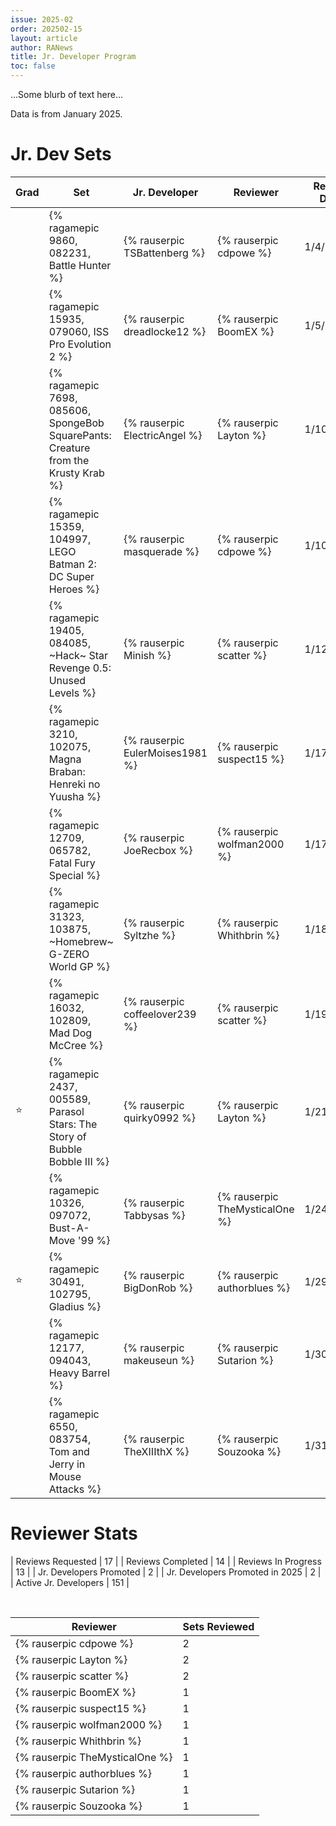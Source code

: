 ```yaml
---
issue: 2025-02
order: 202502-15
layout: article
author: RANews
title: Jr. Developer Program
toc: false
---
```


...Some blurb of text here...

Data is from January 2025.

# Jr. Dev Sets <!-- ⭐ -->

| Grad | Set                                                                                | Jr. Developer                   | Reviewer                       | Review  Date |
| ---- | ---------------------------------------------------------------------------------- | ------------------------------- | ------------------------------ | ------------ |
|      | {% ragamepic 9860, 082231, Battle Hunter %}                                        | {% rauserpic TSBattenberg %}    | {% rauserpic cdpowe %}         | 1/4/2025     |
|      | {% ragamepic 15935, 079060, ISS Pro Evolution 2 %}                                 | {% rauserpic dreadlocke12 %}    | {% rauserpic BoomEX %}         | 1/5/2025     |
|      | {% ragamepic 7698, 085606, SpongeBob SquarePants: Creature from the Krusty Krab %} | {% rauserpic ElectricAngel %}   | {% rauserpic Layton %}         | 1/10/2025    |
|      | {% ragamepic 15359, 104997, LEGO Batman 2: DC Super Heroes %}                      | {% rauserpic masquerade %}      | {% rauserpic cdpowe %}         | 1/10/2025    |
|      | {% ragamepic 19405, 084085, ~Hack~ Star Revenge 0.5: Unused Levels %}              | {% rauserpic Minish %}          | {% rauserpic scatter %}        | 1/12/2025    |
|      | {% ragamepic 3210, 102075, Magna Braban: Henreki no Yuusha %}                      | {% rauserpic EulerMoises1981 %} | {% rauserpic suspect15 %}      | 1/17/2025    |
|      | {% ragamepic 12709, 065782, Fatal Fury Special %}                                  | {% rauserpic JoeRecbox %}       | {% rauserpic wolfman2000 %}    | 1/17/2025    |
|      | {% ragamepic 31323, 103875, ~Homebrew~ G-ZERO World GP %}                          | {% rauserpic Syltzhe %}         | {% rauserpic Whithbrin %}      | 1/18/2025    |
|      | {% ragamepic 16032, 102809, Mad Dog McCree %}                                      | {% rauserpic coffeelover239 %}  | {% rauserpic scatter %}        | 1/19/2025    |
| ⭐    | {% ragamepic 2437, 005589, Parasol Stars: The Story of Bubble Bobble III %}        | {% rauserpic quirky0992 %}      | {% rauserpic Layton %}         | 1/21/2025    |
|      | {% ragamepic 10326, 097072, Bust-A-Move '99 %}                                     | {% rauserpic Tabbysas %}        | {% rauserpic TheMysticalOne %} | 1/24/2025    |
| ⭐    | {% ragamepic 30491, 102795, Gladius %}                                             | {% rauserpic BigDonRob %}       | {% rauserpic authorblues %}    | 1/29/2025    |
|      | {% ragamepic 12177, 094043, Heavy Barrel %}                                        | {% rauserpic makeuseun %}       | {% rauserpic Sutarion %}       | 1/30/2025    |
|      | {% ragamepic 6550, 083754, Tom and Jerry in Mouse Attacks %}                       | {% rauserpic TheXIIIthX %}      | {% rauserpic Souzooka %}       | 1/31/2025    |

# Reviewer Stats

| Reviews Requested               | 17  |
| Reviews Completed               | 14  |
| Reviews In Progress             | 13  |
| Jr. Developers Promoted         | 2   |
| Jr. Developers Promoted in 2025 | 2   |
| Active Jr. Developers           | 151 |

<br>

| Reviewer                       | Sets Reviewed |
| ------------------------------ | ------------- |
| {% rauserpic cdpowe %}         | 2             |
| {% rauserpic Layton %}         | 2             |
| {% rauserpic scatter %}        | 2             |
| {% rauserpic BoomEX %}         | 1             |
| {% rauserpic suspect15 %}      | 1             |
| {% rauserpic wolfman2000 %}    | 1             |
| {% rauserpic Whithbrin %}      | 1             |
| {% rauserpic TheMysticalOne %} | 1             |
| {% rauserpic authorblues %}    | 1             |
| {% rauserpic Sutarion %}       | 1             |
| {% rauserpic Souzooka %}       | 1             |